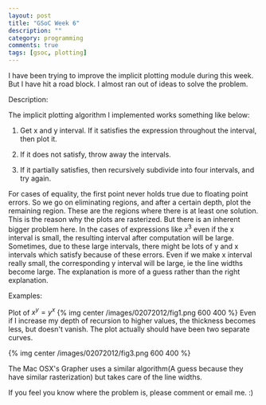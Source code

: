 ```yaml
---
layout: post
title: "GSoC Week 6"
description: ""
category: programming
comments: true
tags: [gsoc, plotting]
---
```


I have been trying to improve the implicit plotting module during this week. But I have hit a road block. I almost ran out of ideas to solve the problem.

Description:

The implicit plotting algorithm I implemented works something like below:

1) Get x and y interval. If it satisfies the expression throughout the interval, then plot it.

2) If it does not satisfy, throw away the intervals.

3) If it partially satisfies, then recursively subdivide into four intervals, and try again.

For cases of equality, the first point never holds true due to floating point errors. So we go on
eliminating regions, and after a certain depth, plot the remaining region. These are the regions where there is at least one solution. This is the reason why the plots are rasterized. But there is an inherent bigger problem here. In the cases of expressions like $x^{3}$ even if the x interval is small, the resulting interval after computation will be large. Sometimes, due to these large intervals, there might be lots of y and x intervals which satisfy because of these errors. Even if we make x interval really small, the corresponding y interval will be large, ie the line widths become large. The explanation is more of a guess rather than the right explanation.

Examples:

Plot of $x^{y}=y^{x}$
{% img center /images/02072012/fig1.png 600 400 %}
Even if I increase my depth of recursion to higher values, the thickness becomes less, but doesn't vanish. The plot actually should have been two separate curves.

{% img center /images/02072012/fig3.png 600 400 %}

The Mac OSX's Grapher uses a similar algorithm(A guess because they have similar rasterization) but takes care of the line widths.

If you feel you know where the problem is, please comment or email me. :)





